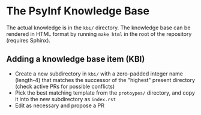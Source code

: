 # The PsyInf Knowledge Base

The actual knowledge is in the `kbi/` directory. The knowledge base can be
rendered in HTML format by running `make html` in the root of the repository
(requires Sphinx).

## Adding a knowledge base item (KBI)

- Create a new subdirectory in `kbi/` with a zero-padded integer name
  (length-4) that matches the successor of the "highest" present directory
  (check active PRs for possible conflicts)
- Pick the best matching template from the `protoypes/` directory, and copy it
  into the new subdirectory as `index.rst`
- Edit as necessary and propose a PR

